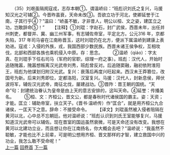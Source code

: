 　　（35）刘艰虽隔阂寇戎，志存本朝①。谓温峤曰：“班彪识刘氏之复兴，马援知汉光之可辅②。今晋昨虽衰，天命未改③。吾欲立功于河北，使卿延誉于江南，子其行乎④？”温曰：“峤虽不敏，才非昔人，明公以桓、文之姿，建匡立之功，岂敢辞命⑤！”
　　【注释】①刘琨：字赵石，封广武侯，西晋未年，出任并州刺吏，都督并、冀、幽三州军事，有志辅佐帝室，平定北方。公元316 年，京都失陷，317 年司马睿在江南称晋玉，这时刘琨仍在北方，便派下属温峤到建康上表劝进。寇戎：入侵的外族，戎，我国西部少数民族。西晋未诸王侯争权，互相攻伐，北部和西部各族也乘机侵入中原。存：思念。
　　②温峤（qiáo）：字太真、在刘琨手下任右司马（军府的官职，综理一府之事）。班彪：汉代人，开始时追随隗嚣，隗嚣想叛离汉光武帝刘秀，班彪曾反对。后追随窦融，融初依附淮阳王，班彪为他谋划归附汉光武。复兴：衰落后再度兴旺起来。西汉未王莽篡位，改国号为新。后来刘秀即位，定都洛阳，汉室复兴。马援：汉代人，封新息侯，拜伏波将军，辅佐汉光武帝，南征北伐，屡建战功。③晋阼：晋王朝的国统。“天命”句：封建统治眷认为皇帝是由上天的意志安排的，这叫天命。④延誉：传播美名。
　　⑤桓、文：齐桓公，晋文公，都是春秋时代诸侯国的霸主。姿：天资；才能。匡立：辅助帝室，扶立天子。《晋书·温峤传）作“匡合”，就是用齐桓公九合诸侯，一匡天下之意。辞命：不接受命令。
　　【译文】刘琨虽然被入侵者阻隔在黄河以北，心中总不忘朝廷。他对温峤说：“班彪认识到刘氏王室能够复兴，马援知道汉光武帝可以辅佐。现在晋室的国运虽然衰微，可是天命还没有改变。我想在黄河以北建功立业，而且想让你在江南扬名，你大概会去吧？”温峤说：“我虽然不聪敏，才能也比不上前辈，可是明公想用齐桓、晋文那样的才智，建立救国中兴的功业，我怎么敢不受命呢！”
<br>[上一篇](02_034) [回卷首](02_000) [下一篇](02_036)
